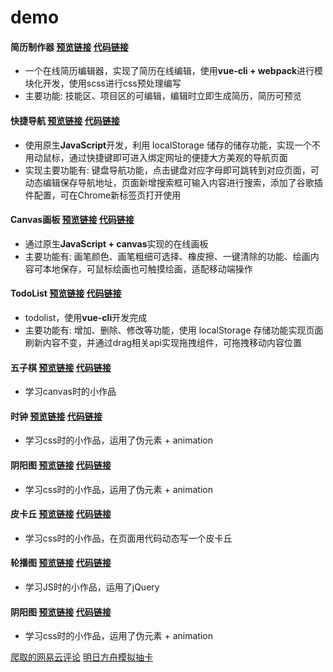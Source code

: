 # demo

#### 简历制作器  [预览链接](https://nolaaaaa.github.io/resume-maker/dist/) [代码链接](https://github.com/Nolaaaaa/resume-maker)
* 一个在线简历编辑器，实现了简历在线编辑，使用**vue-cli + webpack**进行模块化开发，使用scss进行css预处理编写
* 主要功能: 技能区、项目区的可编辑，编辑时立即生成简历，简历可预览

#### 快捷导航  [预览链接](https://nolaaaaa.github.io/navigation-page) [代码链接](https://github.com/Nolaaaaa/navigation-page)
* 使用原生**JavaScript**开发，利用 localStorage 储存的储存功能，实现一个不用动鼠标，通过快捷键即可进入绑定网址的便捷大方美观的导航页面
* 实现主要功能有: 键盘导航功能，点击键盘对应字母即可跳转到对应页面，可动态编辑保存导航地址，页面新增搜索框可输入内容进行搜索，添加了谷歌插件配置，可在Chrome新标签页打开使用

#### Canvas画板  [预览链接](https://nolaaaaa.github.io/canvas-drawing-board) [代码链接](https://github.com/Nolaaaaa/canvas-drawing-board)
* 通过原生**JavaScript + canvas**实现的在线画板
* 主要功能有: 画笔颜色、画笔粗细可选择、橡皮擦、一键清除的功能、绘画内容可本地保存，可鼠标绘画也可触摸绘画，适配移动端操作 

#### TodoList  [预览链接](https://nolaaaaa.github.io/todo/dist/) [代码链接](https://github.com/Nolaaaaa/todo)
* todolist，使用**vue-cli**开发完成
* 主要功能有: 增加、删除、修改等功能，使用 localStorage 存储功能实现页面刷新内容不变，并通过drag相关api实现拖拽组件，可拖拽移动内容位置

#### 五子棋  [预览链接](https://nolaaaaa.github.io/demo/js/canvas-gomoku/) [代码链接](https://github.com/Nolaaaaa/demo/tree/master/js/canvas-gomoku)
* 学习canvas时的小作品

#### 时钟  [预览链接](https://nolaaaaa.github.io/demo/css/clock/) [代码链接](https://github.com/Nolaaaaa/demo/tree/master/css/clock)
* 学习css时的小作品，运用了伪元素 + animation

#### 阴阳图  [预览链接](https://nolaaaaa.github.io/demo/css/yinyang/) [代码链接](https://github.com/Nolaaaaa/demo/tree/master/css/yinyang)
* 学习css时的小作品，运用了伪元素 + animation

#### 皮卡丘  [预览链接](https://nolaaaaa.github.io/demo/css/pikachu/dynamic/) [代码链接](https://github.com/Nolaaaaa/demo/tree/master/css/pikachu)
* 学习css时的小作品，在页面用代码动态写一个皮卡丘

#### 轮播图  [预览链接](https://nolaaaaa.github.io/demo/js/slides) [代码链接](https://github.com/Nolaaaaa/demo/tree/master/js/slides)
* 学习JS时的小作品，运用了jQuery

#### 阴阳图  [预览链接](https://nolaaaaa.github.io/demo/css/yinyang/) [代码链接](https://github.com/Nolaaaaa/demo/tree/master/css/yinyang)
* 学习css时的小作品，运用了伪元素 + animation

[爬取的网易云评论](https://nolaaaaa.github.io/demo/python/scrapy-wangyiyun/index)
[明日方舟模拟抽卡](https://nolaaaaa.github.io/demo/vue/dist/#/card)

<!-- [俄罗斯方块（未完成、有bug:rofl:）](https://nolaaaaa.github.io/demo/vue/dist/#/tetris) -->